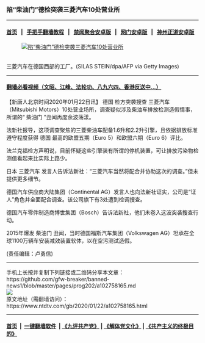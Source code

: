 ### 陷“柴油门”德检突袭三菱汽车10处营业所
------------------------

#### [首页](https://github.com/gfw-breaker/banned-news1/blob/master/README.md) &nbsp;&nbsp;|&nbsp;&nbsp; [手把手翻墙教程](https://github.com/gfw-breaker/guides/wiki) &nbsp;&nbsp;|&nbsp;&nbsp; [禁闻聚合安卓版](https://github.com/gfw-breaker/bn-android) &nbsp;&nbsp;|&nbsp;&nbsp; [网门安卓版](https://github.com/oGate2/oGate) &nbsp;&nbsp;|&nbsp;&nbsp; [神州正道安卓版](https://github.com/SzzdOgate/update) 



<div><div class="featured_image">
 <a href="https://i.ntdtv.com/assets/uploads/2020/01/GettyImages-1195131804.jpg" target="_blank">
  <figure>
   <img alt="陷“柴油门”德检突袭三菱汽车10处营业所" src="https://i.ntdtv.com/assets/uploads/2020/01/GettyImages-1195131804-800x450.jpg"/>
  </figure><br/>
 </a>
 <span class="caption">
  三菱汽车在德国西部的工厂。(SILAS STEIN/dpa/AFP via Getty Images)
 </span>
</div>
</div><hr/>

#### [翻墙必看视频（文昭、江峰、法轮功、八九六四、香港反送中...）](http://167.172.214.107/home.html)

<div><div class="post_content" itemprop="articleBody">
 <p>
  【新唐人北京时间2020年01月22日讯】
  <ok href="https://www.ntdtv.com/gb/德国.htm">
   德国
  </ok>
  检方突袭搜查
  <ok href="https://www.ntdtv.com/gb/三菱汽车.htm">
   三菱汽车
  </ok>
  （Mitsubishi Motors）10处营业场所，调查疑似涉及柴油车排放检测造假情事，所谓的“
  <ok href="https://www.ntdtv.com/gb/柴油门.htm">
   柴油门
  </ok>
  ”丑闻再度余波荡漾。
 </p>
 <p>
  法新社报导，这项调查聚焦的三菱柴油车配备1.6升和2.2升引擎，且依据排放标准遵守程度获得
  <ok href="https://www.ntdtv.com/gb/德国.htm">
   德国
  </ok>
  最高的欧盟五期（Euro 5）和欧盟六期（Euro 6）评比。
 </p>
 <p>
  法兰克福检方声明说，目前怀疑这些引擎装有所谓的停机装置，可让排放污染物检测值看起来比实际上路少。
 </p>
 <p>
  日本
  <ok href="https://www.ntdtv.com/gb/三菱汽车.htm">
   三菱汽车
  </ok>
  发言人告诉法新社：“三菱汽车当然将配合并协助这次的调查。”但未提供更多细节。
 </p>
 <p>
  德国汽车供应商大陆集团（Continental AG）发言人也向法新社证实，公司是“证人”角色并全面配合调查。该公司旗下有3处遭到检调搜查。
 </p>
 <p>
  德国汽车零件制造商博世集团（Bosch）告诉法新社，他们未卷入这波突袭搜查行动。
 </p>
 <p>
  2015年爆发
  <ok href="https://www.ntdtv.com/gb/柴油门.htm">
   柴油门
  </ok>
  丑闻，当时德国福斯汽车集团（Volkswagen AG）坦承在全球1100万辆车安装减效装置软体，以在空污测试造假。
 </p>
 <p>
  (责任编辑：卢勇信)
 </p>
 <div class="single_ad">
 </div>
</div>
</div>
<hr/>
手机上长按并复制下列链接或二维码分享本文章：<br/>
https://github.com/gfw-breaker/banned-news1/blob/master/pages/prog202/a102758165.md <br/>
<a href='https://github.com/gfw-breaker/banned-news1/blob/master/pages/prog202/a102758165.md'><img src='https://github.com/gfw-breaker/banned-news1/blob/master/pages/prog202/a102758165.md.png'/></a> <br/>
原文地址（需翻墙访问）：https://www.ntdtv.com/gb/2020/01/22/a102758165.html


------------------------
#### [首页](https://github.com/gfw-breaker/banned-news1/blob/master/README.md) &nbsp;|&nbsp; [一键翻墙软件](https://github.com/gfw-breaker/nogfw/blob/master/README.md) &nbsp;| [《九评共产党》](https://github.com/gfw-breaker/9ping.md/blob/master/README.md#九评之一评共产党是什么) | [《解体党文化》](https://github.com/gfw-breaker/jtdwh.md/blob/master/README.md) | [《共产主义的终极目的》](https://github.com/gfw-breaker/gczydzjmd.md/blob/master/README.md)


<img src='http://gfw-breaker.win/banned-news/pages/prog202/a102758165.md' width='0px' height='0px'/>